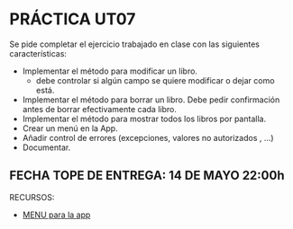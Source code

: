 # PRÁCTICA UT07

Se pide completar el ejercicio trabajado en clase con las siguientes características:

- Implementar el método para modificar un libro.
  - debe controlar si algún campo se quiere modificar o dejar como está.
- Implementar el método para borrar un libro. Debe pedir confirmación antes de borrar efectivamente cada libro.
- Implementar el método para mostrar todos los libros por pantalla.
- Crear un menú en la App.
- Añadir control de errores (excepciones, valores no autorizados , ...)
- Documentar.

## FECHA TOPE DE ENTREGA: 14 DE MAYO 22:00h

RECURSOS:
- [MENU para la app](_resources/Menu.java)
